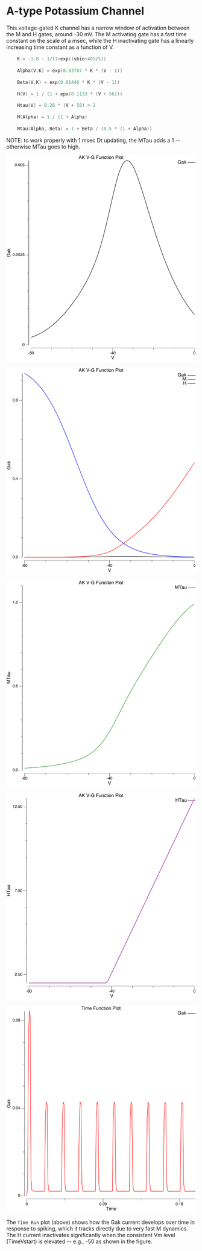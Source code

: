 # A-type Potassium Channel

This voltage-gated K channel has a narrow window of activation between the M and H gates, around -30 mV.  The M activating gate has a fast time constant on the scale of a msec, while the H inactivating gate has a linearly increasing time constant as a function of V.

```Go
	K = -1.8 - 1/(1+exp((vbio+40)/5))
```

```Go
    Alpha(V,K) = exp(0.03707 * K * (V - 1))
```

```Go
	Beta(V,K) = exp(0.01446 * K * (V - 1))
```

```Go
    H(V) = 1 / (1 + epx(0.1133 * (V + 56)))
```

```Go
    Htau(V) = 0.26 * (V + 50) > 2
```

```Go
    M(Alpha) = 1 / (1 + Alpha)
```

```Go
    Mtau(Alpha, Beta) = 1 + Beta / (0.5 * (1 + Alpha))
```

NOTE: to work properly with 1 msec Dt updating, the MTau adds a 1 -- otherwise MTau goes to high.

![G from V](fig_ak_chan_g_from_v.png?raw=true "G = M * H as a function of V (biological units)")

![M and H gating from V](fig_ak_chan_m_h_from_v.png?raw=true "M and H gating factors as a function of V (biological units)")

![Mtau from V](fig_ak_chan_mtau_from_v.png?raw=true "Mtau rate of change of M as a function of V (biological units)")

![Htau from V](fig_ak_chan_htau_from_v.png?raw=true "Htau rate of change of H as a function of V (biological units)")

![Gak and M over time](fig_ak_chan_time_plot.png?raw=true "Gak developing over time in response to simulated spiking potentials, with a baseline Vm of -50 -- H quickly inactivates.")

The `Time Run` plot (above) shows how the Gak current develops over time in response to spiking, which it tracks directly due to very fast M dynamics.  The H current inactivates significantly when the consistent Vm level (TimeVstart) is elevated -- e.g., -50 as shown in the figure.

